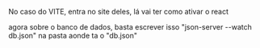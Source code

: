 No caso do VITE, entra no site deles, lá vai ter como ativar o react

agora sobre o banco de dados, basta escrever isso "json-server --watch db.json" na pasta aonde ta o "db.json"
